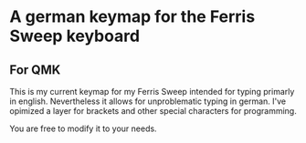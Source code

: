 # A german keymap for the Ferris Sweep keyboard 
## For QMK

This is my current keymap for my Ferris Sweep intended for typing primarly in english. 
Nevertheless it allows for unproblematic typing in german.
I've opimized a layer for brackets and other special characters for programming.

You are free to modify it to your needs.